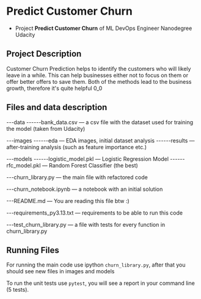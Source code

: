 # Predict Customer Churn

- Project **Predict Customer Churn** of ML DevOps Engineer Nanodegree Udacity

## Project Description
Customer Churn Prediction helps to identify the customers who will likely leave in a while.
This can help businesses either not to focus on them or offer better offers to save them.
Both of the methods lead to the business growth, therefore it's quite helpful 0_0

## Files and data description
---data
------bank_data.csv — a csv file with the dataset used for training the model (taken from Udacity)

---images
------eda — EDA images, initial dataset analysis
------results — after-training analysis (such as feature importance etc.)

---models
------logistic_model.pkl — Logistic Regression Model
------rfc_model.pkl — Random Forest Classifier (the best)

---churn_library.py — the main file with refactored code

---churn_notebook.ipynb — a notebook with an initial solution

---README.md — You are reading this file btw :)

---requirements_py3.13.txt — requirements to be able to run this code

---test_churn_library.py — a file with tests for every function in churn_library.py

## Running Files
For running the main code use ipython `churn_library.py`,
after that you should see new files in images and models

To run the unit tests use `pytest`, you will see a report in your command line (5 tests).



